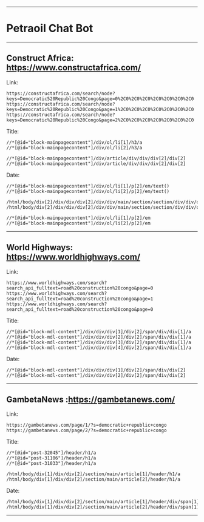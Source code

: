------------------------------------------------------------------------------------------------------------------------------------
# Petraoil Chat Bot
------------------------------------------------------------------------------------------------------------------------------------

## Construct Africa: https://www.constructafrica.com/

Link:

    https://constructafrica.com/search/node?keys=Democratic520Republic%20Congo&page=0%2C0%2C0%2C0%2C0%2C0%2C0%2C0
    https://constructafrica.com/search/node?keys=Democratic%20Republic%20Congo&page=1%2C0%2C0%2C0%2C0%2C0%2C0%2C0
    https://constructafrica.com/search/node?keys=Democratic%20Republic%20Congo&page=2%2C0%2C0%2C0%2C0%2C0%2C0%2C0


Title:

    //*[@id="block-mainpagecontent"]/div/ol/li[1]/h3/a
    //*[@id="block-mainpagecontent"]/div/ol/li[2]/h3/a

    //*[@id="block-mainpagecontent"]/div/article/div/div/div[2]/div[2]
    //*[@id="block-mainpagecontent"]/div/article/div/div/div[2]/div[2]


Date:

    //*[@id="block-mainpagecontent"]/div/ol/li[1]/p[2]/em/text()
    //*[@id="block-mainpagecontent"]/div/ol/li[2]/p[2]/em/text()

    /html/body/div[2]/div/div/div[2]/div/div/main/section/section/div/div/ol/li[1]/p[2]/em/text()
    /html/body/div[2]/div/div/div[2]/div/div/main/section/section/div/div/ol/li[2]/p[2]/em/text()

    //*[@id="block-mainpagecontent"]/div/ol/li[1]/p[2]/em
    //*[@id="block-mainpagecontent"]/div/ol/li[2]/p[2]/em
------------------------------------------------------------------------------------------------------------------------------------

## World Highways: https://www.worldhighways.com/ 

Link:

    https://www.worldhighways.com/search?search_api_fulltext=road%20construction%20congo&page=0
    https://www.worldhighways.com/search?search_api_fulltext=road%20construction%20congo&page=1
    https://www.worldhighways.com/search?search_api_fulltext=road%20construction%20congo&page=0


Title:

    //*[@id="block-mdl-content"]/div/div/div[1]/div[2]/span/div/div[1]/a
    //*[@id="block-mdl-content"]/div/div/div[2]/div[2]/span/div/div[1]/a
    //*[@id="block-mdl-content"]/div/div/div[3]/div[2]/span/div/div[1]/a
    //*[@id="block-mdl-content"]/div/div/div[4]/div[2]/span/div/div[1]/a


Date:

    //*[@id="block-mdl-content"]/div/div/div[1]/div[2]/span/div/div[2]
    //*[@id="block-mdl-content"]/div/div/div[2]/div[2]/span/div/div[2]

------------------------------------------------------------------------------------------------------------------------------------

## GambetaNews :https://gambetanews.com/

Link:

    https://gambetanews.com/page/1/?s=democratic+republic+congo
    https://gambetanews.com/page/2/?s=democratic+republic+congo


Title:

    //*[@id="post-32045"]/header/h1/a
    //*[@id="post-31106"]/header/h1/a
    //*[@id="post-31033"]/header/h1/a

    /html/body/div[1]/div/div[2]/section/main/article[1]/header/h1/a
    /html/body/div[1]/div/div[2]/section/main/article[2]/header/h1/a

Date:

    /html/body/div[1]/div/div[2]/section/main/article[1]/header/div/span[1]/a/time
    /html/body/div[1]/div/div[2]/section/main/article[2]/header/div/span[1]/a/time

------------------------------------------------------------------------------------------------------------------------------------


